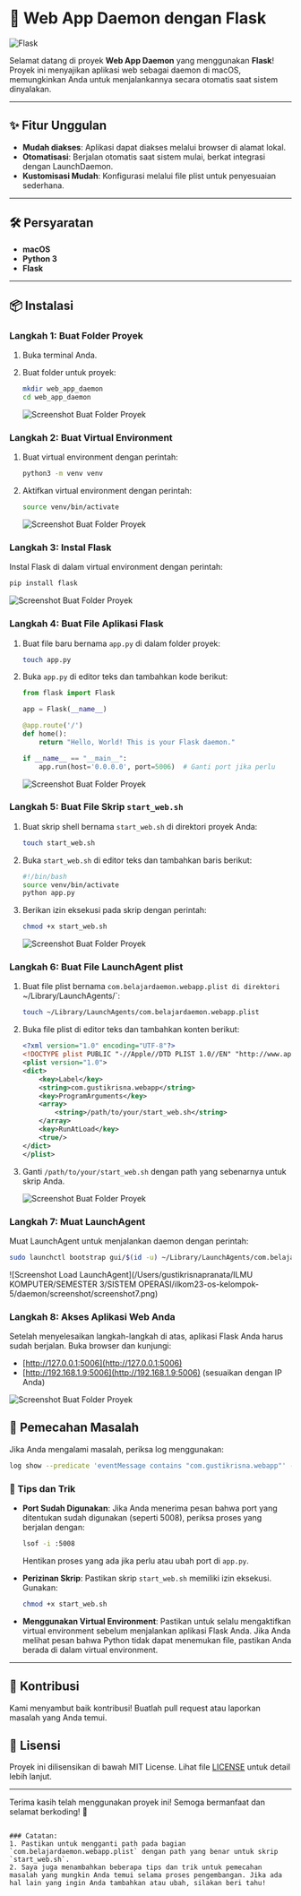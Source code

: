 # 🚀 Web App Daemon dengan Flask

![Flask](https://flask.palletsprojects.com/en/2.2.x/_images/flask-logo.png)

Selamat datang di proyek **Web App Daemon** yang menggunakan **Flask**! Proyek ini menyajikan aplikasi web sebagai daemon di macOS, memungkinkan Anda untuk menjalankannya secara otomatis saat sistem dinyalakan.

---

## ✨ Fitur Unggulan

- **Mudah diakses**: Aplikasi dapat diakses melalui browser di alamat lokal.
- **Otomatisasi**: Berjalan otomatis saat sistem mulai, berkat integrasi dengan LaunchDaemon.
- **Kustomisasi Mudah**: Konfigurasi melalui file plist untuk penyesuaian sederhana.

---

## 🛠️ Persyaratan

- **macOS**
- **Python 3**
- **Flask**

---

## 📦 Instalasi

### Langkah 1: Buat Folder Proyek

1. Buka terminal Anda.
2. Buat folder untuk proyek:
   ```bash
   mkdir web_app_daemon
   cd web_app_daemon
   ```

   ![Screenshot Buat Folder Proyek](/daemon/screenshot/tahap1.png)

### Langkah 2: Buat Virtual Environment

1. Buat virtual environment dengan perintah:
   ```bash
   python3 -m venv venv
   ```

2. Aktifkan virtual environment dengan perintah:
   ```bash
   source venv/bin/activate
   ```

   ![Screenshot Buat Folder Proyek](/daemon/screenshot/tahap2.png)

### Langkah 3: Instal Flask

Instal Flask di dalam virtual environment dengan perintah:
```bash
pip install flask
```

![Screenshot Buat Folder Proyek](/daemon/screenshot/tahap3.png)

### Langkah 4: Buat File Aplikasi Flask

1. Buat file baru bernama `app.py` di dalam folder proyek:
   ```bash
   touch app.py
   ```

2. Buka `app.py` di editor teks dan tambahkan kode berikut:
   ```python
   from flask import Flask

   app = Flask(__name__)

   @app.route('/')
   def home():
       return "Hello, World! This is your Flask daemon."

   if __name__ == "__main__":
       app.run(host='0.0.0.0', port=5006)  # Ganti port jika perlu
   ```

   ![Screenshot Buat Folder Proyek](/daemon/screenshot/tahap4.png)

### Langkah 5: Buat File Skrip `start_web.sh`

1. Buat skrip shell bernama `start_web.sh` di direktori proyek Anda:
   ```bash
   touch start_web.sh
   ```

2. Buka `start_web.sh` di editor teks dan tambahkan baris berikut:
   ```bash
   #!/bin/bash
   source venv/bin/activate
   python app.py
   ```

3. Berikan izin eksekusi pada skrip dengan perintah:
   ```bash
   chmod +x start_web.sh
   ```

   ![Screenshot Buat Folder Proyek](/daemon/screenshot/tahap5.png)
### Langkah 6: Buat File LaunchAgent plist

1. Buat file plist bernama `com.belajardaemon.webapp.plist di direktori `~/Library/LaunchAgents/`:
   ```bash
   touch ~/Library/LaunchAgents/com.belajardaemon.webapp.plist
   ```

2. Buka file plist di editor teks dan tambahkan konten berikut:
   ```xml
   <?xml version="1.0" encoding="UTF-8"?>
   <!DOCTYPE plist PUBLIC "-//Apple//DTD PLIST 1.0//EN" "http://www.apple.com/DTDs/PropertyList-1.0.dtd">
   <plist version="1.0">
   <dict>
       <key>Label</key>
       <string>com.gustikrisna.webapp</string>
       <key>ProgramArguments</key>
       <array>
           <string>/path/to/your/start_web.sh</string>
       </array>
       <key>RunAtLoad</key>
       <true/>
   </dict>
   </plist>
   ```

3. Ganti `/path/to/your/start_web.sh` dengan path yang sebenarnya untuk skrip Anda.

   ![Screenshot Buat Folder Proyek](/daemon/screenshot/tahap6.png)

### Langkah 7: Muat LaunchAgent

Muat LaunchAgent untuk menjalankan daemon dengan perintah:
```bash
sudo launchctl bootstrap gui/$(id -u) ~/Library/LaunchAgents/com.belajardaemon.webapp.plist
```

![Screenshot Load LaunchAgent](/Users/gustikrisnapranata/ILMU KOMPUTER/SEMESTER 3/SISTEM OPERASI/ilkom23-os-kelompok-5/daemon/screenshot/screenshot7.png)

### Langkah 8: Akses Aplikasi Web Anda

Setelah menyelesaikan langkah-langkah di atas, aplikasi Flask Anda harus sudah berjalan. Buka browser dan kunjungi:
- [http://127.0.0.1:5006](http://127.0.0.1:5006)
- [http://192.168.1.9:5006](http://192.168.1.9:5006) (sesuaikan dengan IP Anda)

![Screenshot Buat Folder Proyek](/daemon/screenshot/tahap9.png)

## 🐞 Pemecahan Masalah

Jika Anda mengalami masalah, periksa log menggunakan:
```bash
log show --predicate 'eventMessage contains "com.gustikrisna.webapp"' --info --last 1h
```

### 🔧 Tips dan Trik

- **Port Sudah Digunakan**: Jika Anda menerima pesan bahwa port yang ditentukan sudah digunakan (seperti 5008), periksa proses yang berjalan dengan:
  ```bash
  lsof -i :5008
  ```
  Hentikan proses yang ada jika perlu atau ubah port di `app.py`.

- **Perizinan Skrip**: Pastikan skrip `start_web.sh` memiliki izin eksekusi. Gunakan:
  ```bash
  chmod +x start_web.sh
  ```

- **Menggunakan Virtual Environment**: Pastikan untuk selalu mengaktifkan virtual environment sebelum menjalankan aplikasi Flask Anda. Jika Anda melihat pesan bahwa Python tidak dapat menemukan file, pastikan Anda berada di dalam virtual environment.

---

## 🤝 Kontribusi

Kami menyambut baik kontribusi! Buatlah pull request atau laporkan masalah yang Anda temui.

## 📜 Lisensi

Proyek ini dilisensikan di bawah MIT License. Lihat file [LICENSE](LICENSE) untuk detail lebih lanjut.

---

Terima kasih telah menggunakan proyek ini! Semoga bermanfaat dan selamat berkoding! 🎉
```

### Catatan:
1. Pastikan untuk mengganti path pada bagian `com.belajardaemon.webapp.plist` dengan path yang benar untuk skrip `start_web.sh`.
2. Saya juga menambahkan beberapa tips dan trik untuk pemecahan masalah yang mungkin Anda temui selama proses pengembangan. Jika ada hal lain yang ingin Anda tambahkan atau ubah, silakan beri tahu!